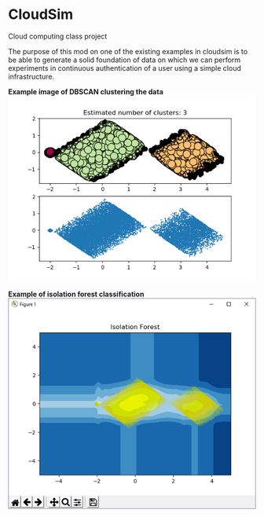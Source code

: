 # CloudSim
Cloud computing class project

The purpose of this mod on one of the existing examples in cloudsim is to be able to generate a solid foundation of data
on which we can perform experiments in continuous authentication of a user using a simple cloud infrastructure.

**Example image of DBSCAN clustering the data**
![DBSCAN Cluster](https://github.com/MarkProjectRepo/CloudSim/blob/master/Figures/DBSCAN_3_Clusters_Attempt_4.PNG)

**Example of isolation forest classification**
![Isolation Forest](https://github.com/MarkProjectRepo/CloudSim/blob/master/Figures/Opacity_Tweaked_Attempt_1.PNG)
